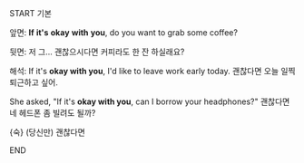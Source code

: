START
기본

앞면:
**If** **it's** **okay** **with** **you**, do you want to grab some coffee?

뒷면:
저 그... 괜찮으시다면 커피라도 한 잔 하실래요?

해석:
If it's **okay with you**, I'd like to leave work early today.
괜찮다면 오늘 일찍 퇴근하고 싶어.

She asked, "If it's **okay with you**, can I borrow your headphones?"
괜찮다면 네 헤드폰 좀 빌려도 될까?

{숙} (당신만) 괜찮다면
<!--ID: 1742958085438-->
END
